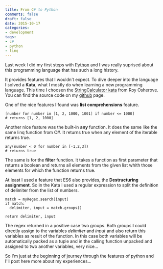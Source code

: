 ```yaml
---
title: From C# to Python
comments: false
draft: false
date: 2015-10-17
categories:
- development
tags:
- c#
- python
- linq
---
```


Last week I did my first steps with [Python](https://de.wikipedia.org/wiki/Python_(Programmiersprache)) and I was really suprised about this programming language that has such a long history.

It provides features that I wouldn't expect. To dive deeper into the language I solved a **Kata**,
what I mostly do when learning a new programming language. This time I choosen the [StringCalculator kata](http://osherove.com/tdd-kata-1/) from Roy Osherove. You can find the source code on my [github](https://github.com/janbaer/Katas/tree/master/Kata.StringCalculator.Python) page.

One of the nice features I found was **list comprehensions** feature.

```
[number for number in [1, 2, 1000, 1001] if number <= 1000]
# returns [1, 2, 1000]

```

Another nice feature was the built-in **any** function. It does the same like the same linq function from C#. It returns true when any element of the iterable returns true.

```
any(number < 0 for number in [-1,2,3])
# returns true
```

The same is for the **filter** function. It takes a function as first parameter that returns a boolean and returns all elements from the given list whith those elements for which the function returns true.

At least I used a feature that ES6 also provides, the **Destructuring assignment**. So in the Kata I used a regular expression to split the definition of delimiter from the list of numbers.

```
match = myRegex.search(input)
if match:
  delimiter, input = match.groups()

return delimiter, input
```

The regex returned in a positive case two groups. Both groups I could directly assign to the variables *delimiter* and *input* and also return this variables as result of the function. In this case both variables will be automatically packed as a tuple and in the calling function unpacked and assigned to two another variables, very nice...

So I'm just at the beginning of journey through the features of python and I'll post here more about my experiences...





